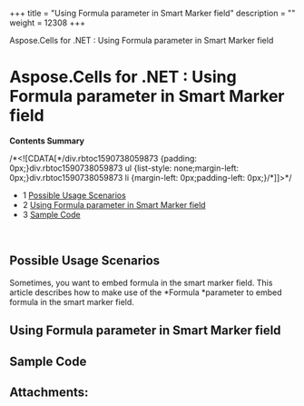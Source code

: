 +++
title = "Using Formula parameter in Smart Marker field" 
description = "" 
weight = 12308 
+++

Aspose.Cells for .NET : Using Formula parameter in Smart Marker field  

# Aspose.Cells for .NET : Using Formula parameter in Smart Marker field


**Contents Summary**

/\*<!\[CDATA\[\*/div.rbtoc1590738059873 {padding: 0px;}div.rbtoc1590738059873 ul {list-style: none;margin-left: 0px;}div.rbtoc1590738059873 li {margin-left: 0px;padding-left: 0px;}/\*\]\]>\*/

*   1 [Possible Usage Scenarios](#UsingFormulaparameterinSmartMarkerfield-PossibleUsageScenarios)
*   2 [Using Formula parameter in Smart Marker field](#UsingFormulaparameterinSmartMarkerfield-UsingFormulaparameterinSmartMarkerfield)
*   3 [Sample Code](#UsingFormulaparameterinSmartMarkerfield-SampleCode)

 

## Possible Usage Scenarios

Sometimes, you want to embed formula in the smart marker field. This article describes how to make use of the *Formula *parameter to embed formula in the smart marker field.

## Using Formula parameter in Smart Marker field


## Sample Code

## Attachments:


